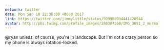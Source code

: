 ```yaml
---
network: twitter
date: Mon Sep 18 22:36:09 +0000 2017
link: https://twitter.com/jimmylittle/status/909908934441426944
avatar: http://pbs.twimg.com/profile_images/280307260/IMG_3651_2_normal.jpg
---
```


@ryan unless, of course, you're in landscape. But I'm not a crazy person so my phone is always rotation-locked.
